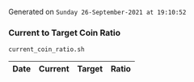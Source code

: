 Generated on `Sunday 26-September-2021 at 19:10:52`

### Current to Target Coin Ratio
`current_coin_ratio.sh`

Date|Current|Target|Ratio
---|---|---|---

